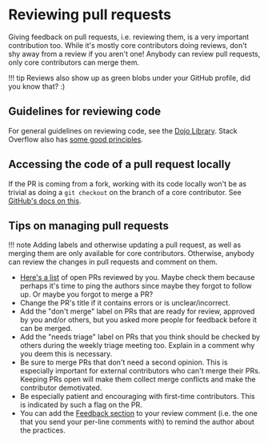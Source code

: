 # Reviewing pull requests

Giving feedback on pull requests, i.e. reviewing them, is a very important contribution too. While it's mostly core contributors doing reviews, don't shy away from a review if you aren't one! Anybody can review pull requests, only core contributors can merge them.

!!! tip
    Reviews also show up as green blobs under your GitHub profile, did you know that? :)

## Guidelines for reviewing code

For general guidelines on reviewing code, see the [Dojo Library](https://orcharddojo.net/orchard-resources/CoreLibrary/DevelopmentGuidelines/CodeReview). Stack Overflow also has [some good principles](https://stackoverflow.blog/2019/09/30/how-to-make-good-code-reviews-better/).

## Accessing the code of a pull request locally

If the PR is coming from a fork, working with its code locally won't be as trivial as doing a `git checkout` on the branch of a core contributor. See [GitHub's docs on this](https://docs.github.com/en/pull-requests/collaborating-with-pull-requests/reviewing-changes-in-pull-requests/checking-out-pull-requests-locally).

## Tips on managing pull requests

!!! note
    Adding labels and otherwise updating a pull request, as well as merging them are only available for core contributors. Otherwise, anybody can review the changes in pull requests and comment on them.

- [Here's a list](https://github.com/OrchardCMS/OrchardCore/pulls?q=is%3Apr+is%3Aopen+reviewed-by%3A%40me) of open PRs reviewed by you. Maybe check them because perhaps it's time to ping the authors since maybe they forgot to follow up. Or maybe you forgot to merge a PR?
- Change the PR's title if it contains errors or is unclear/incorrect.
- Add the "don't merge" label on PRs that are ready for review, approved by you and/or others, but you asked more people for feedback before it can be merged.
- Add the "needs triage" label on PRs that you think should be checked by others during the weekly triage meeting too. Explain in a comment why you deem this is necessary.
- Be sure to merge PRs that don't need a second opinion. This is especially important for external contributors who can't merge their PRs. Keeping PRs open will make them collect merge conflicts and make the contributor demotivated.
- Be especially patient and encouraging with first-time contributors. This is indicated by such a flag on the PR.
- You can add the [Feedback section](contributing-code.md) to your review comment (i.e. the one that you send your per-line comments with) to remind the author about the practices.
